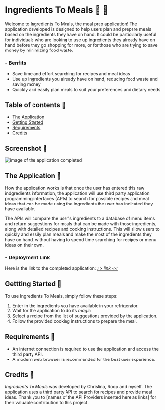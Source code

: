 # Ingredients To Meals 🥗 📖
Welcome to Ingredients To Meals, the meal prep application! The application developed is designed to help users plan and prepare meals based on the ingredients they have on hand. It could be particularly useful for individuals who are looking to use up ingredients they already have on hand before they go shopping for more, or for those who are trying to save money by minimizing food waste. 

### - Benfits 
- Save time and effort searching for recipes and meal ideas
- Use up ingredients you already have on hand, reducing food waste and saving money
- Quickly and easily plan meals to suit your preferences and dietary needs

## Table of contents 🥙
- [The Application](https://github.com/xiacodes/Ingredients-To-Meals/edit/main/README.md#the-application-)
- [Getting Started](https://github.com/xiacodes/Ingredients-To-Meals/edit/main/README.md#gettting-started-)
- [Requirements](https://github.com/xiacodes/Ingredients-To-Meals/edit/main/README.md#requirements)
- [Credits](https://github.com/xiacodes/Ingredients-To-Meals/edit/main/README.md#credits)

## Screenshot 🥪
![image of the application completed](url)

## The Application 🌮
How the application works is that once the user has entered this raw indgredients information, the application will use third party application programming interfaces (APIs) to search for possible recipes and meal ideas that can be made using the ingredients the user has indicated they have available. 

The APIs will compare the user's ingredients to a database of menu items and return suggestions for meals that can be made with those ingredients, along with detailed recipes and cooking instructions. This will allow users to quickly and easily plan meals and make the most of the ingredients they have on hand, without having to spend time searching for recipes or menu ideas on their own.

### - Deployment Link
Here is the link to the completed application: _[>> link <<]()_

## Gettting Started 🌯
To use Ingredients To Meals, simply follow these steps:

1. Enter in the ingredients you have available in your refrigerator.
2. Wait for the application to do its *magic*
3. Select a recipe from the list of suggestions provided by the application.
4. Follow the provided cooking instructions to prepare the meal.


## Requirements 🍲
- An internet connection is required to use the application and access the third party API.
- A modern web browser is recommended for the best user experience.

## Credits 🍵
*Ingredients To Meals* was developed by Christina, Roop and myself. The application uses a third party API to search for recipes and provide meal ideas. Thank you to [names of the API Providers inserted here as links] for their valuable contribution to this project.
